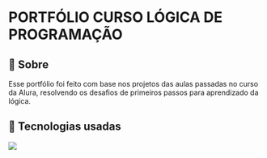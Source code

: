 # PORTFÓLIO CURSO LÓGICA DE PROGRAMAÇÃO
<h2>📌 Sobre </h2>
<p> Esse portfólio foi feito com base nos projetos das aulas passadas no curso da Alura, resolvendo os desafios de primeiros passos para aprendizado da lógica.

## 🚀 Tecnologias usadas
<div>
  <img src="https://github.com/user-attachments/assets/2b00ca0c-49b8-4ce0-a678-fe1db51b40b2"
"
">
</div>
